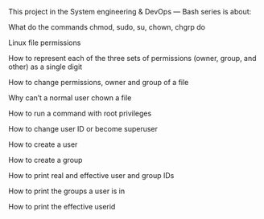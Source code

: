 This project in the System engineering & DevOps ― Bash series is about:

What do the commands chmod, sudo, su, chown, chgrp do

Linux file permissions

How to represent each of the three sets of permissions (owner, group, and other) as a single digit

How to change permissions, owner and group of a file

Why can’t a normal user chown a file

How to run a command with root privileges

How to change user ID or become superuser

How to create a user

How to create a group

How to print real and effective user and group IDs

How to print the groups a user is in

How to print the effective userid
